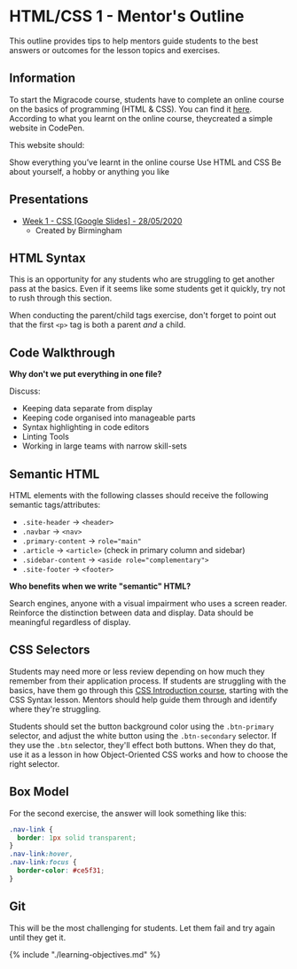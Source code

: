 # HTML/CSS 1 - Mentor's Outline

This outline provides tips to help mentors guide students to the best answers or outcomes for the lesson topics and exercises.

## Information

To start the Migracode course, students have to complete an online course on the basics of programming (HTML & CSS). You can find it [here](https://www.khanacademy.org/computing/computer-programming/html-css). According to what you learnt on the online course, theycreated a simple website in CodePen.

This website should:

Show everything you’ve learnt in the online course
Use HTML and CSS
Be about yourself, a hobby or anything you like


## Presentations

- [Week 1 - CSS [Google Slides] - 28/05/2020](https://docs.google.com/presentation/d/18gCQlySM5kNaK4og4-XF8kHlyJVZUrRcbRK1zXC5SBg/edit#slide=id.p)
  - Created by Birmingham

## HTML Syntax

This is an opportunity for any students who are struggling to get another pass at the basics. Even if it seems like some students get it quickly, try not to rush through this section.

When conducting the parent/child tags exercise, don't forget to point out that the first `<p>` tag is both a parent _and_ a child.

## Code Walkthrough

**Why don't we put everything in one file?**

Discuss:

- Keeping data separate from display
- Keeping code organised into manageable parts
- Syntax highlighting in code editors
- Linting Tools
- Working in large teams with narrow skill-sets

## Semantic HTML

HTML elements with the following classes should receive the following semantic tags/attributes:

- `.site-header` -> `<header>`
- `.navbar` -> `<nav>`
- `.primary-content` -> `role="main"`
- `.article` -> `<article>` (check in primary column and sidebar)
- `.sidebar-content` -> `<aside role="complementary">`
- `.site-footer` -> `<footer>`

**Who benefits when we write "semantic" HTML?**

Search engines, anyone with a visual impairment who uses a screen reader. Reinforce the distinction between data and display. Data should be meaningful regardless of display.

## CSS Selectors

Students may need more or less review depending on how much they remember from their application process. If students are struggling with the basics, have them go through this [CSS Introduction course](https://www.codecademy.com/courses/web-beginner-en-TlhFi/resume?curriculum_id=50579fb998b470000202dc8b), starting with the CSS Syntax lesson. Mentors should help guide them through and identify where they're struggling.

Students should set the button background color using the `.btn-primary` selector, and adjust the white button using the `.btn-secondary` selector. If they use the `.btn` selector, they'll effect both buttons. When they do that, use it as a lesson in how Object-Oriented CSS works and how to choose the right selector.

## Box Model

For the second exercise, the answer will look something like this:

```css
.nav-link {
  border: 1px solid transparent;
}
.nav-link:hover,
.nav-link:focus {
  border-color: #ce5f31;
}
```

## Git

This will be the most challenging for students. Let them fail and try again until they get it.

{% include "./learning-objectives.md" %}
